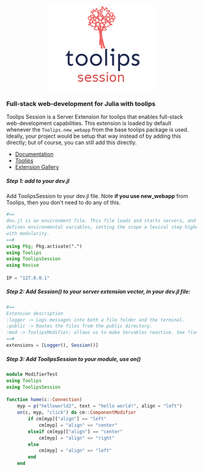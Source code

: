<div align = "center"><img src = "https://github.com/ChifiSource/image_dump/blob/main/toolips/toolipssession.png" href = "https://toolips.app"></img></div>

### Full-stack web-development for Julia with toolips
Toolips Session is a Server Extension for toolips that enables full-stack web-development capabilities. This extension is loaded by default whenever the `Toolips.new_webapp` from the base toolips package is used. Ideally, your project would be setup that way instead of by adding this directly; but of course, you can still add this directly.
- [Documentation](https://doc.toolips.app/toolips_session/)
- [Toolips](https://github.com/ChifiSource/Toolips.jl)
- [Extension Gallery]()
##### Step 1: add to your dev.jl
Add ToolipsSession to your dev.jl file. Note **if you use new_webapp** from Toolips, then you don't need to do any of this.
```julia
#==
dev.jl is an environment file. This file loads and starts servers, and
defines environmental variables, setting the scope a lexical step higher
with modularity.
==#
using Pkg; Pkg.activate(".")
using Toolips
using ToolipsSession
using Revise

IP = "127.0.0.1"
```
##### Step 2: Add Session() to your server extension vector, in your dev.jl file:
```julia
#==
Extension description
:logger -> Logs messages into both a file folder and the terminal.
:public -> Routes the files from the public directory.
:mod -> ToolipsModifier; allows us to make Servables reactive. See ?(on)
==#
extensions = [Logger(), Session()]
```
##### Step 3: Add ToolipsSession to your module, use on()
```julia
module ModifierTest
using Toolips
using ToolipsSession

function home(c::Connection)
    myp = p("helloworld2", text = "hello world!", align = "left")
    on(c, myp, "click") do cm::ComponentModifier
        if cm[myp]["align"] == "left"
            cm[myp] = "align" => "center"
        elseif cm[myp]["align"] == "center"
            cm[myp] = "align" => "right"
        else
            cm[myp] = "align" => "left"
        end
    end
```

